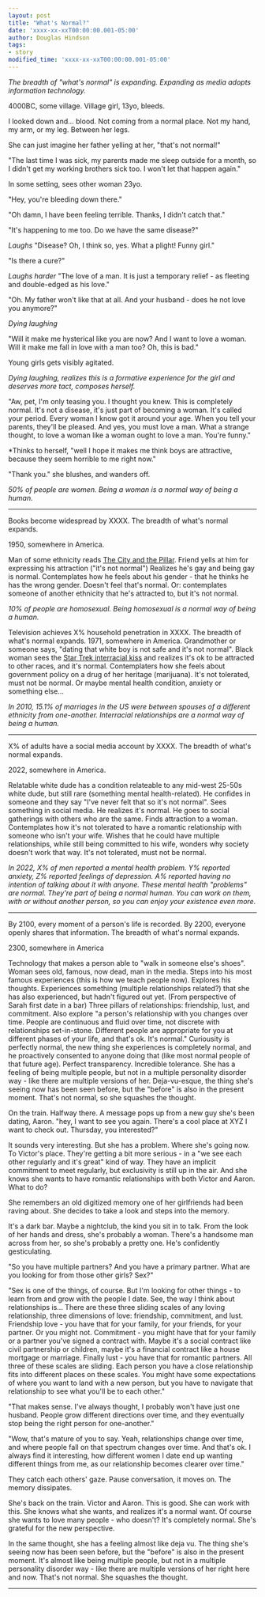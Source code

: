 ```yaml
---
layout: post
title: "What's Normal?"
date: 'xxxx-xx-xxT00:00:00.001-05:00'
author: Douglas Hindson
tags:
- story
modified_time: 'xxxx-xx-xxT00:00:00.001-05:00'
---
```


*The breadth of "what's normal" is expanding. Expanding as media adopts information technology.*

4000BC, some village.
Village girl, 13yo, bleeds.

I looked down and... blood. Not coming from a normal place. Not my hand, my arm, or my leg. Between her legs.

She can just imagine her father yelling at her, "that's not normal!"

"The last time I was sick, my parents made me sleep outside for a month, so I didn't get my working brothers sick too. I won't let that happen again."

In some setting, sees other woman 23yo.

"Hey, you're bleeding down there."

"Oh damn, I have been feeling terrible. Thanks, I didn't catch that."

"It's happening to me too. Do we have the same disease?"

*Laughs* "Disease? Oh, I think so, yes. What a plight! Funny girl."

"Is there a cure?"

*Laughs harder* "The love of a man. It is just a temporary relief - as fleeting and double-edged as his love."

"Oh. My father won't like that at all. And your husband - does he not love you anymore?"

*Dying laughing*

"Will it make me hysterical like you are now? And I want to love a woman. Will it make me fall in love with a man too? Oh, this is bad."

Young girls gets visibly agitated.

*Dying laughing, realizes this is a formative experience for the girl and deserves more tact, composes herself.*

"Aw, pet, I'm only teasing you. I thought you knew. This is completely normal. It's not a disease, it's just part of becoming a woman. It's called your period. Every woman I know got it around your age. When you tell your parents, they'll be pleased. And yes, you must love a man. What a strange thought, to love a woman like a woman ought to love a man. You're funny."

*Thinks to herself, "well I hope it makes me think boys are attractive, because they seem horrible to me right now."

"Thank you." she blushes, and wanders off.

*50% of people are women. Being a woman is a normal way of being a human.*

---

Books become widespread by XXXX. The breadth of what's normal expands.

1950, somewhere in America.

Man of some ethnicity reads [The City and the Pillar](https://en.wikipedia.org/wiki/The_City_and_the_Pillar). Friend yells at him for expressing his attraction ("it's not normal") Realizes he's gay and being gay is normal. Contemplates how he feels about his gender - that he thinks he has the wrong gender. Doesn't feel that's normal. Or: contemplates someone of another ethnicity that he's attracted to, but it's not normal.

*10% of people are homosexual. Being homosexual is a normal way of being a human.*

Television achieves X% household penetration in XXXX. The breadth of what's normal expands. 1971, somewhere in America.
Grandmother or someone says, "dating that white boy is not safe and it's not normal". Black woman sees the [Star Trek interracial kiss](https://en.wikipedia.org/wiki/Kirk_and_Uhura%27s_kiss) and realizes it's ok to be attracted to other races, and it's normal. Contemplaters how she feels about government policy on 
a drug of her heritage (marijuana). It's not tolerated, must not be normal. Or maybe mental health condition, anxiety or something else...

*In 2010, 15.1% of marriages in the US were between spouses of a different ethnicity from one-another. Interracial relationships are a normal way of being a human.*

---

X% of adults have a social media account by XXXX. The breadth of what's normal expands.

2022, somewhere in America.

Relatable white dude has a condition relateable to any mid-west 25-50s white dude, but still rare (something mental health-related). He confides in someone and they say "I've never felt that so it's not normal". Sees something in social media. He realizes it's normal. He goes to social gatherings with others who are the same. Finds attraction to a woman. Contemplates how it's not tolerated to have a romantic relationship with someone who isn't your wife. Wishes that he could have multiple relationships, while still being committed to his wife, wonders why society doesn't work that way. It's not tolerated, must not be normal.

*In 2022, X% of men reported a mental health problem. Y% reported anxiety, Z% reported feelings of depression. A% reported having no intention of talking about it with anyone. These mental health "problems" are normal. They're part of being a normal human. You can work on them, with or without another person, so you can enjoy your existence even more.*

---

By 2100, every moment of a person's life is recorded. By 2200, everyone openly shares that information. The breadth of what's normal expands.

2300, somewhere in America

Technology that makes a person able to "walk in someone else's shoes". Woman sees old, famous, now dead, man in the media. Steps into his most famous experiences (this is how we teach people now). Explores his thoughts. Experiences something (multiple relationships related?) that she has also experienced, but hadn't figured out yet. (From perspective of Sarah first date in a bar) Three pillars of relationships: friendship, lust, and commitment. Also explore "a person's relationship with you changes over time. People are continuous and fluid over time, not discrete with relationships set-in-stone. Different people are appropriate for you at different phases of your life, and that's ok. It's normal." Curiousity is perfectly normal, the new thing she experiences is completely normal, and he proactively consented to anyone doing that (like most normal people of that future age). Perfect transparency. Incredible tolerance. She has a feeling of being multiple people, but not in a multiple personality disorder way - like there are multiple versions of her. Deja-vu-esque, the thing she's seeing now has been seen before, but the "before" is also in the present moment. That's not normal, so she squashes the thought.

On the train. Halfway there. A message pops up from a new guy she's been dating, Aaron. "hey, I want to see you again. There's a cool place at XYZ I want to check out. Thursday, you interested?"

It sounds very interesting. But she has a problem. Where she's going now. To Victor's place. They're getting a bit more serious - in a "we see each other regularly and it's great" kind of way. They have an implicit commitment to meet regularly, but exclusivity is still up in the air. And she knows she wants to have romantic relationships with both Victor and Aaron. What to do?

She remembers an old digitized memory one of her girlfriends had been raving about. She decides to take a look and steps into the memory.

It's a dark bar. Maybe a nightclub, the kind you sit in to talk. From the look of her hands and dress, she's probably a woman. There's a handsome man across from her, so she's probably a pretty one. He's confidently gesticulating.

"So you have multiple partners? And you have a primary partner. What are you looking for from those other girls? Sex?"

"Sex is one of the things, of course. But I'm looking for other things - to learn from and grow with the people I date. See, the way I think about relationships is... There are these three sliding scales of any loving relationship, three dimensions of love: friendship, commitment, and lust. Friendship love - you have that for your family, for your friends, for your partner. Or you might not. Commitment - you might have that for your family or a partner you've signed a contract with. Maybe it's a social contract like civil partnership or children, maybe it's a financial contract like a house mortgage or marriage. Finally lust - you have that for romantic partners. All three of these scales are sliding. Each person you have a close relationship fits into different places on these scales. You might have some expectations of where you want to land with a new person, but you have to navigate that relationship to see what you'll be to each other."

"That makes sense. I've always thought, I probably won't have just one husband. People grow different directions over time, and they eventually stop being the right person for one-another."

"Wow, that's mature of you to say. Yeah, relationships change over time, and where people fall on that spectrum changes over time. And that's ok. I always find it interesting, how different women I date end up wanting different things from me, as our relationship becomes clearer over time."

They catch each others' gaze. Pause conversation, it moves on. The memory dissipates.

She's back on the train. Victor and Aaron. This is good. She can work with this. She knows what she wants, and realizes it's a normal want. Of course she wants to love many people - who doesn't? It's completely normal. She's grateful for the new perspective.

In the same thought, she has a feeling almost like deja vu. The thing she's seeing now has been seen before, but the "before" is also in the present moment. It's almost like being multiple people, but not in a multiple personality disorder way - like there are multiple versions of her right here and now. That's not normal. She squashes the thought.

---
